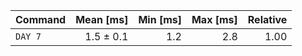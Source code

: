 | Command | Mean [ms] | Min [ms] | Max [ms] | Relative |
|:---|---:|---:|---:|---:|
| `DAY 7` | 1.5 ± 0.1 | 1.2 | 2.8 | 1.00 |
